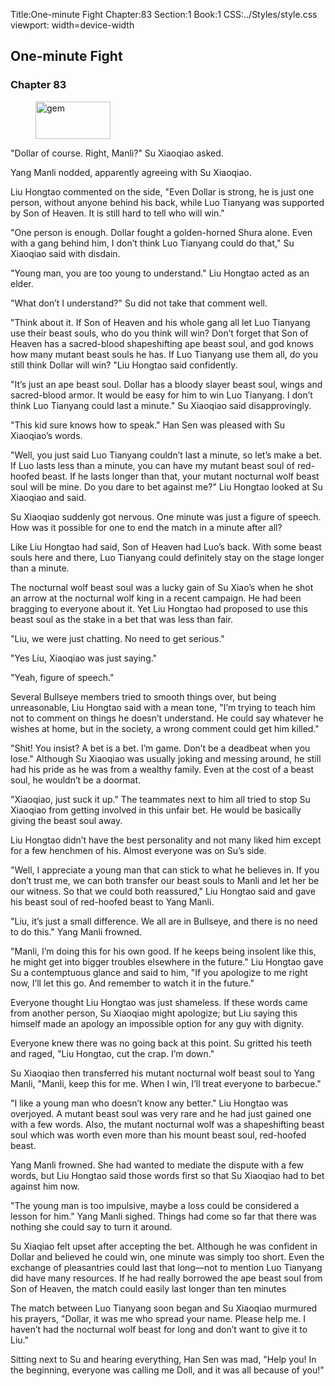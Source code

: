 Title:One-minute Fight 
Chapter:83 
Section:1 
Book:1 
CSS:../Styles/style.css 
viewport: width=device-width
  
## One-minute Fight
### Chapter 83 
<figure>
	<img src="../Images/gem.gif" alt="gem" id="gem" width="120" height="60" />
</figure>
  

  
  "Dollar of course. Right, Manli?" Su Xiaoqiao asked.

Yang Manli nodded, apparently agreeing with Su Xiaoqiao.

Liu Hongtao commented on the side, "Even Dollar is strong, he is just one person, without anyone behind his back, while Luo Tianyang was supported by Son of Heaven. It is still hard to tell who will win."

"One person is enough. Dollar fought a golden-horned Shura alone. Even with a gang behind him, I don’t think Luo Tianyang could do that," Su Xiaoqiao said with disdain.

"Young man, you are too young to understand." Liu Hongtao acted as an elder.

"What don’t I understand?" Su did not take that comment well.

"Think about it. If Son of Heaven and his whole gang all let Luo Tianyang use their beast souls, who do you think will win? Don’t forget that Son of Heaven has a sacred-blood shapeshifting ape beast soul, and god knows how many mutant beast souls he has. If Luo Tianyang use them all, do you still think Dollar will win? "Liu Hongtao said confidently.

"It’s just an ape beast soul. Dollar has a bloody slayer beast soul, wings and sacred-blood armor. It would be easy for him to win Luo Tianyang. I don’t think Luo Tianyang could last a minute." Su Xiaoqiao said disapprovingly.

"This kid sure knows how to speak." Han Sen was pleased with Su Xiaoqiao’s words.

"Well, you just said Luo Tianyang couldn’t last a minute, so let’s make a bet. If Luo lasts less than a minute, you can have my mutant beast soul of red-hoofed beast. If he lasts longer than that, your mutant nocturnal wolf beast soul will be mine. Do you dare to bet against me?" Liu Hongtao looked at Su Xiaoqiao and said.

Su Xiaoqiao suddenly got nervous. One minute was just a figure of speech. How was it possible for one to end the match in a minute after all?

Like Liu Hongtao had said, Son of Heaven had Luo’s back. With some beast souls here and there, Luo Tianyang could definitely stay on the stage longer than a minute.

The nocturnal wolf beast soul was a lucky gain of Su Xiao’s when he shot an arrow at the nocturnal wolf king in a recent campaign. He had been bragging to everyone about it. Yet Liu Hongtao had proposed to use this beast soul as the stake in a bet that was less than fair.

"Liu, we were just chatting. No need to get serious."

"Yes Liu, Xiaoqiao was just saying."

"Yeah, figure of speech."

Several Bullseye members tried to smooth things over, but being unreasonable, Liu Hongtao said with a mean tone, "I’m trying to teach him not to comment on things he doesn’t understand. He could say whatever he wishes at home, but in the society, a wrong comment could get him killed."

"Shit! You insist? A bet is a bet. I’m game. Don’t be a deadbeat when you lose." Although Su Xiaoqiao was usually joking and messing around, he still had his pride as he was from a wealthy family. Even at the cost of a beast soul, he wouldn’t be a doormat.

"Xiaoqiao, just suck it up." The teammates next to him all tried to stop Su Xiaoqiao from getting involved in this unfair bet. He would be basically giving the beast soul away.

Liu Hongtao didn’t have the best personality and not many liked him except for a few henchmen of his. Almost everyone was on Su’s side.

"Well, I appreciate a young man that can stick to what he believes in. If you don’t trust me, we can both transfer our beast souls to Manli and let her be our witness. So that we could both reassured," Liu Hongtao said and gave his beast soul of red-hoofed beast to Yang Manli.

"Liu, it’s just a small difference. We all are in Bullseye, and there is no need to do this." Yang Manli frowned.

"Manli, I’m doing this for his own good. If he keeps being insolent like this, he might get into bigger troubles elsewhere in the future." Liu Hongtao gave Su a contemptuous glance and said to him, "If you apologize to me right now, I’ll let this go. And remember to watch it in the future."

Everyone thought Liu Hongtao was just shameless. If these words came from another person, Su Xiaoqiao might apologize; but Liu saying this himself made an apology an impossible option for any guy with dignity.

Everyone knew there was no going back at this point. Su gritted his teeth and raged, "Liu Hongtao, cut the crap. I’m down."

Su Xiaoqiao then transferred his mutant nocturnal wolf beast soul to Yang Manli, "Manli, keep this for me. When I win, I’ll treat everyone to barbecue."

"I like a young man who doesn’t know any better." Liu Hongtao was overjoyed. A mutant beast soul was very rare and he had just gained one with a few words. Also, the mutant nocturnal wolf was a shapeshifting beast soul which was worth even more than his mount beast soul, red-hoofed beast.

Yang Manli frowned. She had wanted to mediate the dispute with a few words, but Liu Hongtao said those words first so that Su Xiaoqiao had to bet against him now.

"The young man is too impulsive, maybe a loss could be considered a lesson for him." Yang Manli sighed. Things had come so far that there was nothing she could say to turn it around.

Su Xiaqiao felt upset after accepting the bet. Although he was confident in Dollar and believed he could win, one minute was simply too short. Even the exchange of pleasantries could last that long—not to mention Luo Tianyang did have many resources. If he had really borrowed the ape beast soul from Son of Heaven, the match could easily last longer than ten minutes

The match between Luo Tianyang soon began and Su Xiaoqiao murmured his prayers, "Dollar, it was me who spread your name. Please help me. I haven’t had the nocturnal wolf beast for long and don’t want to give it to Liu."

Sitting next to Su and hearing everything, Han Sen was mad, "Help you! In the beginning, everyone was calling me Doll, and it was all because of you!"
